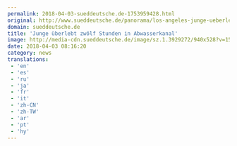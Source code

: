 ```yaml
---
permalink: 2018-04-03-sueddeutsche.de-1753959428.html
original: http://www.sueddeutsche.de/panorama/los-angeles-junge-ueberlebt-zwoelf-stunden-in-abwasserkanal-1.3929270
domain: sueddeutsche.de
title: 'Junge überlebt zwölf Stunden in Abwasserkanal'
image: http://media-cdn.sueddeutsche.de/image/sz.1.3929272/940x528?v=1522739683
date: 2018-04-03 08:16:20
category: news
translations: 
 - 'en'
 - 'es'
 - 'ru'
 - 'ja'
 - 'fr'
 - 'it'
 - 'zh-CN'
 - 'zh-TW'
 - 'ar'
 - 'pt'
 - 'hy'
---
```


